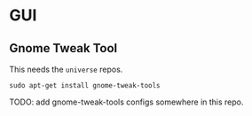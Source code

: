 # GUI

## Gnome Tweak Tool

This needs the `universe` repos.

`sudo apt-get install gnome-tweak-tools`

TODO: add gnome-tweak-tools configs somewhere in this repo.

